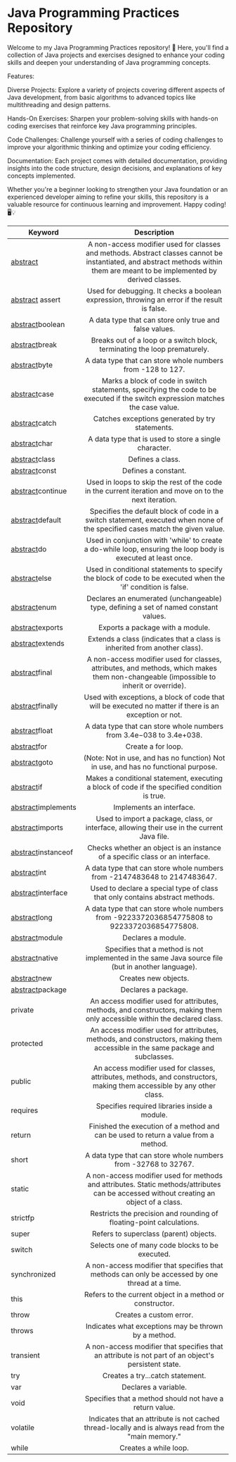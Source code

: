 # Java Programming Practices Repository

Welcome to my Java Programming Practices repository! 🚀 Here, you'll find a collection of Java projects and exercises designed to enhance your coding skills and deepen your understanding of Java programming concepts.

Features:

Diverse Projects: Explore a variety of projects covering different aspects of Java development, from basic algorithms to advanced topics like multithreading and design patterns.

Hands-On Exercises: Sharpen your problem-solving skills with hands-on coding exercises that reinforce key Java programming principles.

Code Challenges: Challenge yourself with a series of coding challenges to improve your algorithmic thinking and optimize your coding efficiency.

Documentation: Each project comes with detailed documentation, providing insights into the code structure, design decisions, and explanations of key concepts implemented.

Whether you're a beginner looking to strengthen your Java foundation or an experienced developer aiming to refine your skills, this repository is a valuable resource for continuous learning and improvement. Happy coding! 🖥️💡


| Keyword        | Description   |
| -------------- |:-------------:|
| [abstract](https://github.com/ArjunAranetaCodes/JavaPractices/tree/main/Keywords/abstract)        |   A non-access modifier used for classes and methods. Abstract classes cannot be instantiated, and abstract methods within them are meant to be implemented by derived classes. |
| [abstract](https://github.com/ArjunAranetaCodes/JavaPractices/tree/main/Keywords/abstract) assert         | Used for debugging. It checks a boolean expression, throwing an error if the result is false. |
| [abstract](https://github.com/ArjunAranetaCodes/JavaPractices/tree/main/Keywords/abstract)boolean        | A data type that can store only true and false values. |
| [abstract](https://github.com/ArjunAranetaCodes/JavaPractices/tree/main/Keywords/abstract)break          | Breaks out of a loop or a switch block, terminating the loop prematurely. |
| [abstract](https://github.com/ArjunAranetaCodes/JavaPractices/tree/main/Keywords/abstract)byte           | A data type that can store whole numbers from -128 to 127.|
| [abstract](https://github.com/ArjunAranetaCodes/JavaPractices/tree/main/Keywords/abstract)case           | Marks a block of code in switch statements, specifying the code to be executed if the switch expression matches the case value. |
| [abstract](https://github.com/ArjunAranetaCodes/JavaPractices/tree/main/Keywords/abstract)catch          |Catches exceptions generated by try statements.|
| [abstract](https://github.com/ArjunAranetaCodes/JavaPractices/tree/main/Keywords/abstract)char           |A data type that is used to store a single character.|
| [abstract](https://github.com/ArjunAranetaCodes/JavaPractices/tree/main/Keywords/abstract)class          |Defines a class.|
| [abstract](https://github.com/ArjunAranetaCodes/JavaPractices/tree/main/Keywords/abstract)const          |Defines a constant.|
| [abstract](https://github.com/ArjunAranetaCodes/JavaPractices/tree/main/Keywords/abstract)continue       |Used in loops to skip the rest of the code in the current iteration and move on to the next iteration.|
| [abstract](https://github.com/ArjunAranetaCodes/JavaPractices/tree/main/Keywords/abstract)default        |Specifies the default block of code in a switch statement, executed when none of the specified cases match the given value.|
| [abstract](https://github.com/ArjunAranetaCodes/JavaPractices/tree/main/Keywords/abstract)do             |Used in conjunction with 'while' to create a do-while loop, ensuring the loop body is executed at least once.|
| [abstract](https://github.com/ArjunAranetaCodes/JavaPractices/tree/main/Keywords/abstract)else           |Used in conditional statements to specify the block of code to be executed when the 'if' condition is false. |
| [abstract](https://github.com/ArjunAranetaCodes/JavaPractices/tree/main/Keywords/abstract)enum           |Declares an enumerated (unchangeable) type, defining a set of named constant values. |
| [abstract](https://github.com/ArjunAranetaCodes/JavaPractices/tree/main/Keywords/abstract)exports        |Exports a package with a module. |
| [abstract](https://github.com/ArjunAranetaCodes/JavaPractices/tree/main/Keywords/abstract)extends        |Extends a class (indicates that a class is inherited from another class). |
| [abstract](https://github.com/ArjunAranetaCodes/JavaPractices/tree/main/Keywords/abstract)final          |A non-access modifier used for classes, attributes, and methods, which makes them non-changeable (impossible to inherit or override). |
| [abstract](https://github.com/ArjunAranetaCodes/JavaPractices/tree/main/Keywords/abstract)finally        |Used with exceptions, a block of code that will be executed no matter if there is an exception or not. |
| [abstract](https://github.com/ArjunAranetaCodes/JavaPractices/tree/main/Keywords/abstract)float          |A data type that can store whole numbers from 3.4e−038 to 3.4e+038. |
| [abstract](https://github.com/ArjunAranetaCodes/JavaPractices/tree/main/Keywords/abstract)for            |Create a for loop.|
| [abstract](https://github.com/ArjunAranetaCodes/JavaPractices/tree/main/Keywords/abstract)goto           | (Note: Not in use, and has no function) Not in use, and has no functional purpose.|
| [abstract](https://github.com/ArjunAranetaCodes/JavaPractices/tree/main/Keywords/abstract)if             |Makes a conditional statement, executing a block of code if the specified condition is true.|
| [abstract](https://github.com/ArjunAranetaCodes/JavaPractices/tree/main/Keywords/abstract)implements     |Implements an interface.|
| [abstract](https://github.com/ArjunAranetaCodes/JavaPractices/tree/main/Keywords/abstract)imports        |Used to import a package, class, or interface, allowing their use in the current Java file.|
| [abstract](https://github.com/ArjunAranetaCodes/JavaPractices/tree/main/Keywords/abstract)instanceof     |Checks whether an object is an instance of a specific class or an interface.|
| [abstract](https://github.com/ArjunAranetaCodes/JavaPractices/tree/main/Keywords/abstract)int            |A data type that can store whole numbers from -2147483648 to 2147483647.|
| [abstract](https://github.com/ArjunAranetaCodes/JavaPractices/tree/main/Keywords/abstract)interface      |Used to declare a special type of class that only contains abstract methods.|
| [abstract](https://github.com/ArjunAranetaCodes/JavaPractices/tree/main/Keywords/abstract)long           |A data type that can store whole numbers from -9223372036854775808 to 9223372036854775808.|
| [abstract](https://github.com/ArjunAranetaCodes/JavaPractices/tree/main/Keywords/abstract)module         |Declares a module. |
| [abstract](https://github.com/ArjunAranetaCodes/JavaPractices/tree/main/Keywords/abstract)native         |Specifies that a method is not implemented in the same Java source file (but in another language).|
| [abstract](https://github.com/ArjunAranetaCodes/JavaPractices/tree/main/Keywords/abstract)new            |Creates new objects.|
| [abstract](https://github.com/ArjunAranetaCodes/JavaPractices/tree/main/Keywords/abstract)package        |Declares a package.|
| private        |An access modifier used for attributes, methods, and constructors, making them only accessible within the declared class.|
| protected      |An access modifier used for attributes, methods, and constructors, making them accessible in the same package and subclasses.|
| public         |An access modifier used for classes, attributes, methods, and constructors, making them accessible by any other class.|
| requires       |Specifies required libraries inside a module. |
| return         | Finished the execution of a method and can be used to return a value from a method.|
| short          |A data type that can store whole numbers from -32768 to 32767.|
| static         |A non-access modifier used for methods and attributes. Static methods/attributes can be accessed without creating an object of a class.|
| strictfp       |Restricts the precision and rounding of floating-point calculations.|
| super          |Refers to superclass (parent) objects.|
| switch         |Selects one of many code blocks to be executed.|
| synchronized   |A non-access modifier that specifies that methods can only be accessed by one thread at a time.|
| this           |Refers to the current object in a method or constructor.|
| throw          | Creates a custom error.|
| throws         |Indicates what exceptions may be thrown by a method.|
| transient      |A non-access modifier that specifies that an attribute is not part of an object's persistent state.|
| try            |Creates a try...catch statement. |
| var            |Declares a variable. |
| void           |Specifies that a method should not have a return value.|
| volatile       |Indicates that an attribute is not cached thread-locally and is always read from the "main memory."|
| while          |Creates a while loop.|